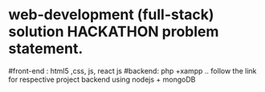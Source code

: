 #  web-development (full-stack) solution HACKATHON problem statement.
#front-end : html5 ,css, js, react js 
#backend: php +xampp  .. follow the link for respective project backend using nodejs + mongoDB


